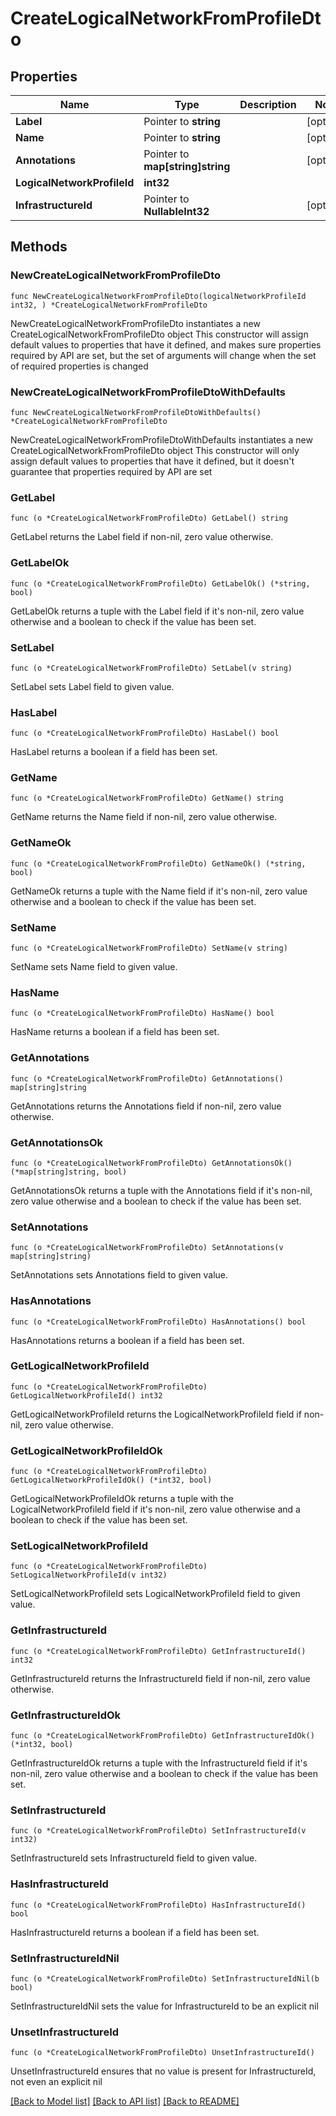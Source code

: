 # CreateLogicalNetworkFromProfileDto

## Properties

Name | Type | Description | Notes
------------ | ------------- | ------------- | -------------
**Label** | Pointer to **string** |  | [optional] 
**Name** | Pointer to **string** |  | [optional] 
**Annotations** | Pointer to **map[string]string** |  | [optional] 
**LogicalNetworkProfileId** | **int32** |  | 
**InfrastructureId** | Pointer to **NullableInt32** |  | [optional] 

## Methods

### NewCreateLogicalNetworkFromProfileDto

`func NewCreateLogicalNetworkFromProfileDto(logicalNetworkProfileId int32, ) *CreateLogicalNetworkFromProfileDto`

NewCreateLogicalNetworkFromProfileDto instantiates a new CreateLogicalNetworkFromProfileDto object
This constructor will assign default values to properties that have it defined,
and makes sure properties required by API are set, but the set of arguments
will change when the set of required properties is changed

### NewCreateLogicalNetworkFromProfileDtoWithDefaults

`func NewCreateLogicalNetworkFromProfileDtoWithDefaults() *CreateLogicalNetworkFromProfileDto`

NewCreateLogicalNetworkFromProfileDtoWithDefaults instantiates a new CreateLogicalNetworkFromProfileDto object
This constructor will only assign default values to properties that have it defined,
but it doesn't guarantee that properties required by API are set

### GetLabel

`func (o *CreateLogicalNetworkFromProfileDto) GetLabel() string`

GetLabel returns the Label field if non-nil, zero value otherwise.

### GetLabelOk

`func (o *CreateLogicalNetworkFromProfileDto) GetLabelOk() (*string, bool)`

GetLabelOk returns a tuple with the Label field if it's non-nil, zero value otherwise
and a boolean to check if the value has been set.

### SetLabel

`func (o *CreateLogicalNetworkFromProfileDto) SetLabel(v string)`

SetLabel sets Label field to given value.

### HasLabel

`func (o *CreateLogicalNetworkFromProfileDto) HasLabel() bool`

HasLabel returns a boolean if a field has been set.

### GetName

`func (o *CreateLogicalNetworkFromProfileDto) GetName() string`

GetName returns the Name field if non-nil, zero value otherwise.

### GetNameOk

`func (o *CreateLogicalNetworkFromProfileDto) GetNameOk() (*string, bool)`

GetNameOk returns a tuple with the Name field if it's non-nil, zero value otherwise
and a boolean to check if the value has been set.

### SetName

`func (o *CreateLogicalNetworkFromProfileDto) SetName(v string)`

SetName sets Name field to given value.

### HasName

`func (o *CreateLogicalNetworkFromProfileDto) HasName() bool`

HasName returns a boolean if a field has been set.

### GetAnnotations

`func (o *CreateLogicalNetworkFromProfileDto) GetAnnotations() map[string]string`

GetAnnotations returns the Annotations field if non-nil, zero value otherwise.

### GetAnnotationsOk

`func (o *CreateLogicalNetworkFromProfileDto) GetAnnotationsOk() (*map[string]string, bool)`

GetAnnotationsOk returns a tuple with the Annotations field if it's non-nil, zero value otherwise
and a boolean to check if the value has been set.

### SetAnnotations

`func (o *CreateLogicalNetworkFromProfileDto) SetAnnotations(v map[string]string)`

SetAnnotations sets Annotations field to given value.

### HasAnnotations

`func (o *CreateLogicalNetworkFromProfileDto) HasAnnotations() bool`

HasAnnotations returns a boolean if a field has been set.

### GetLogicalNetworkProfileId

`func (o *CreateLogicalNetworkFromProfileDto) GetLogicalNetworkProfileId() int32`

GetLogicalNetworkProfileId returns the LogicalNetworkProfileId field if non-nil, zero value otherwise.

### GetLogicalNetworkProfileIdOk

`func (o *CreateLogicalNetworkFromProfileDto) GetLogicalNetworkProfileIdOk() (*int32, bool)`

GetLogicalNetworkProfileIdOk returns a tuple with the LogicalNetworkProfileId field if it's non-nil, zero value otherwise
and a boolean to check if the value has been set.

### SetLogicalNetworkProfileId

`func (o *CreateLogicalNetworkFromProfileDto) SetLogicalNetworkProfileId(v int32)`

SetLogicalNetworkProfileId sets LogicalNetworkProfileId field to given value.


### GetInfrastructureId

`func (o *CreateLogicalNetworkFromProfileDto) GetInfrastructureId() int32`

GetInfrastructureId returns the InfrastructureId field if non-nil, zero value otherwise.

### GetInfrastructureIdOk

`func (o *CreateLogicalNetworkFromProfileDto) GetInfrastructureIdOk() (*int32, bool)`

GetInfrastructureIdOk returns a tuple with the InfrastructureId field if it's non-nil, zero value otherwise
and a boolean to check if the value has been set.

### SetInfrastructureId

`func (o *CreateLogicalNetworkFromProfileDto) SetInfrastructureId(v int32)`

SetInfrastructureId sets InfrastructureId field to given value.

### HasInfrastructureId

`func (o *CreateLogicalNetworkFromProfileDto) HasInfrastructureId() bool`

HasInfrastructureId returns a boolean if a field has been set.

### SetInfrastructureIdNil

`func (o *CreateLogicalNetworkFromProfileDto) SetInfrastructureIdNil(b bool)`

 SetInfrastructureIdNil sets the value for InfrastructureId to be an explicit nil

### UnsetInfrastructureId
`func (o *CreateLogicalNetworkFromProfileDto) UnsetInfrastructureId()`

UnsetInfrastructureId ensures that no value is present for InfrastructureId, not even an explicit nil

[[Back to Model list]](../README.md#documentation-for-models) [[Back to API list]](../README.md#documentation-for-api-endpoints) [[Back to README]](../README.md)


